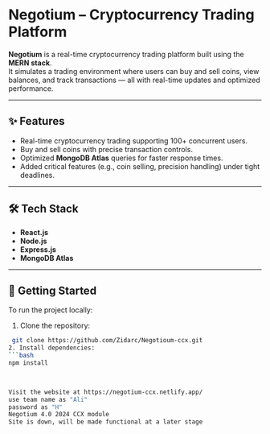 # Negotium – Cryptocurrency Trading Platform

**Negotium** is a real-time cryptocurrency trading platform built using the **MERN stack**.  
It simulates a trading environment where users can buy and sell coins, view balances, and track transactions — all with real-time updates and optimized performance.

---

## ✨ Features
- Real-time cryptocurrency trading supporting 100+ concurrent users.
- Buy and sell coins with precise transaction controls.
- Optimized **MongoDB Atlas** queries for faster response times.
- Added critical features (e.g., coin selling, precision handling) under tight deadlines.

---

## 🛠️ Tech Stack
- **React.js**  
- **Node.js**  
- **Express.js**  
- **MongoDB Atlas**  

---

## 🚀 Getting Started
To run the project locally:

1. Clone the repository:
  ```bash
   git clone https://github.com/Zidarc/Negotioum-ccx.git
2. Install dependencies:
  ```bash
  npm install

   

Visit the website at https://negotium-ccx.netlify.app/
use team name as "Ali"
password as "H"
Negotium 4.0 2024 CCX module
Site is down, will be made functional at a later stage
